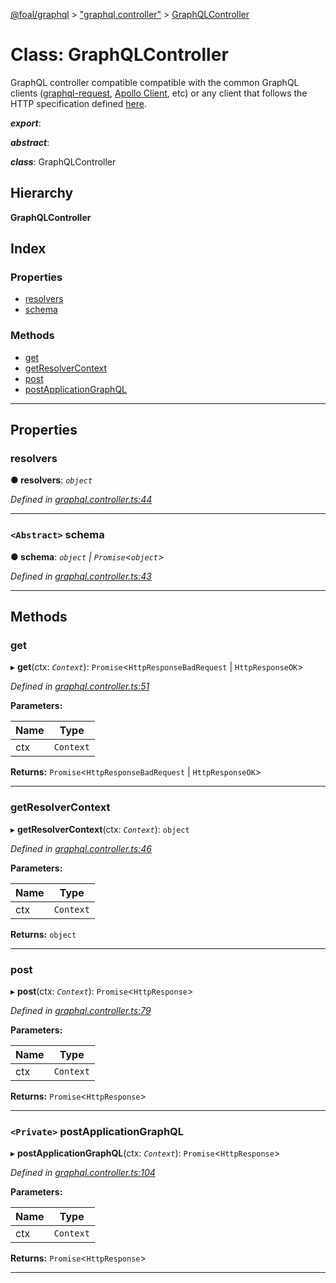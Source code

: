 [@foal/graphql](../README.md) > ["graphql.controller"](../modules/_graphql_controller_.md) > [GraphQLController](../classes/_graphql_controller_.graphqlcontroller.md)

# Class: GraphQLController

GraphQL controller compatible compatible with the common GraphQL clients ([graphql-request](https://www.npmjs.com/package/graphql-request), [Apollo Client](https://www.apollographql.com/docs/react/), etc) or any client that follows the HTTP specification defined [here](https://graphql.org/learn/serving-over-http/).

*__export__*: 

*__abstract__*: 

*__class__*: GraphQLController

## Hierarchy

**GraphQLController**

## Index

### Properties

* [resolvers](_graphql_controller_.graphqlcontroller.md#resolvers)
* [schema](_graphql_controller_.graphqlcontroller.md#schema)

### Methods

* [get](_graphql_controller_.graphqlcontroller.md#get)
* [getResolverContext](_graphql_controller_.graphqlcontroller.md#getresolvercontext)
* [post](_graphql_controller_.graphqlcontroller.md#post)
* [postApplicationGraphQL](_graphql_controller_.graphqlcontroller.md#postapplicationgraphql)

---

## Properties

<a id="resolvers"></a>

###  resolvers

**● resolvers**: *`object`*

*Defined in [graphql.controller.ts:44](https://github.com/FoalTS/foal/blob/cf326d07/packages/graphql/src/graphql.controller.ts#L44)*

___
<a id="schema"></a>

### `<Abstract>` schema

**● schema**: *`object` \| `Promise`<`object`>*

*Defined in [graphql.controller.ts:43](https://github.com/FoalTS/foal/blob/cf326d07/packages/graphql/src/graphql.controller.ts#L43)*

___

## Methods

<a id="get"></a>

###  get

▸ **get**(ctx: *`Context`*): `Promise`<`HttpResponseBadRequest` \| `HttpResponseOK`>

*Defined in [graphql.controller.ts:51](https://github.com/FoalTS/foal/blob/cf326d07/packages/graphql/src/graphql.controller.ts#L51)*

**Parameters:**

| Name | Type |
| ------ | ------ |
| ctx | `Context` |

**Returns:** `Promise`<`HttpResponseBadRequest` \| `HttpResponseOK`>

___
<a id="getresolvercontext"></a>

###  getResolverContext

▸ **getResolverContext**(ctx: *`Context`*): `object`

*Defined in [graphql.controller.ts:46](https://github.com/FoalTS/foal/blob/cf326d07/packages/graphql/src/graphql.controller.ts#L46)*

**Parameters:**

| Name | Type |
| ------ | ------ |
| ctx | `Context` |

**Returns:** `object`

___
<a id="post"></a>

###  post

▸ **post**(ctx: *`Context`*): `Promise`<`HttpResponse`>

*Defined in [graphql.controller.ts:79](https://github.com/FoalTS/foal/blob/cf326d07/packages/graphql/src/graphql.controller.ts#L79)*

**Parameters:**

| Name | Type |
| ------ | ------ |
| ctx | `Context` |

**Returns:** `Promise`<`HttpResponse`>

___
<a id="postapplicationgraphql"></a>

### `<Private>` postApplicationGraphQL

▸ **postApplicationGraphQL**(ctx: *`Context`*): `Promise`<`HttpResponse`>

*Defined in [graphql.controller.ts:104](https://github.com/FoalTS/foal/blob/cf326d07/packages/graphql/src/graphql.controller.ts#L104)*

**Parameters:**

| Name | Type |
| ------ | ------ |
| ctx | `Context` |

**Returns:** `Promise`<`HttpResponse`>

___

